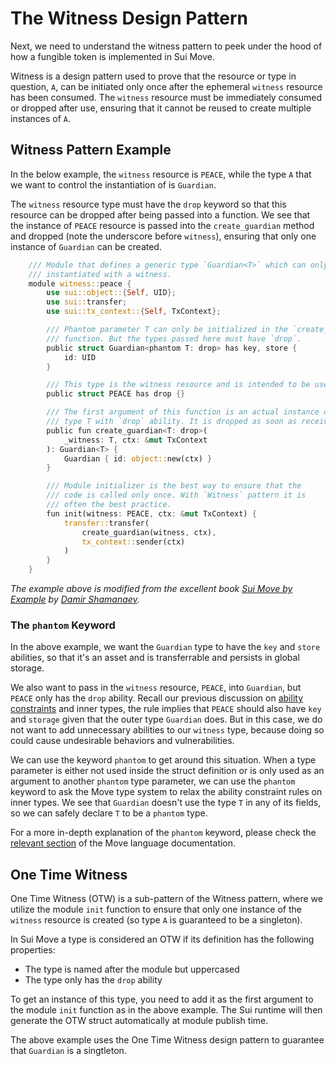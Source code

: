 # The Witness Design Pattern

Next, we need to understand the witness pattern to peek under the hood of how a fungible token is implemented in Sui Move. 

Witness is a design pattern used to prove that the resource or type in question, `A`, can be initiated only once after the ephemeral `witness` resource has been consumed. The `witness` resource must be immediately consumed or dropped after use, ensuring that it cannot be reused to create multiple instances of `A`.

## Witness Pattern Example

In the below example, the `witness` resource is `PEACE`, while the type `A` that we want to control the instantiation of is `Guardian`. 

The `witness` resource type must have the `drop` keyword so that this resource can be dropped after being passed into a function. We see that the instance of `PEACE` resource is passed into the `create_guardian` method and dropped (note the underscore before `witness`), ensuring that only one instance of `Guardian` can be created.

```rust
    /// Module that defines a generic type `Guardian<T>` which can only be
    /// instantiated with a witness.
    module witness::peace {
        use sui::object::{Self, UID};
        use sui::transfer;
        use sui::tx_context::{Self, TxContext};

        /// Phantom parameter T can only be initialized in the `create_guardian`
        /// function. But the types passed here must have `drop`.
        public struct Guardian<phantom T: drop> has key, store {
            id: UID
        }

        /// This type is the witness resource and is intended to be used only once.
        public struct PEACE has drop {}

        /// The first argument of this function is an actual instance of the
        /// type T with `drop` ability. It is dropped as soon as received.
        public fun create_guardian<T: drop>(
            _witness: T, ctx: &mut TxContext
        ): Guardian<T> {
            Guardian { id: object::new(ctx) }
        }

        /// Module initializer is the best way to ensure that the
        /// code is called only once. With `Witness` pattern it is
        /// often the best practice.
        fun init(witness: PEACE, ctx: &mut TxContext) {
            transfer::transfer(
                create_guardian(witness, ctx),
                tx_context::sender(ctx)
            )
        }
    }
```

*The example above is modified from the excellent book [Sui Move by Example](https://examples.sui.io/patterns/witness.html) by [Damir Shamanaev](https://github.com/damirka).*

### The `phantom` Keyword

In the above example, we want the `Guardian` type to have the `key` and `store` abilities, so that it's an asset and is transferrable and persists in global storage. 

We also want to pass in the `witness` resource, `PEACE`, into `Guardian`, but `PEACE` only has the `drop` ability. Recall our previous discussion on [ability constraints](./2_intro_to_generics.md#ability-constraints) and inner types, the rule implies that `PEACE` should also have `key` and `storage` given that the outer type `Guardian` does. But in this case, we do not want to add unnecessary abilities to our `witness` type, because doing so could cause undesirable behaviors and vulnerabilities. 

We can use the keyword `phantom` to get around this situation. When a type parameter is either not used inside the struct definition or is only used as an argument to another `phantom` type parameter, we can use the `phantom` keyword to ask the Move type system to relax the ability constraint rules on inner types. We see that `Guardian` doesn't use the type `T` in any of its fields, so we can safely declare `T` to be a `phantom` type. 

For a more in-depth explanation of the `phantom` keyword, please check the [relevant section](https://github.com/move-language/move/blob/main/language/documentation/book/src/generics.md#phantom-type-parameters) of the Move language documentation.

## One Time Witness

One Time Witness (OTW) is a sub-pattern of the Witness pattern, where we utilize the module `init` function to ensure that only one instance of the `witness` resource is created (so type `A` is guaranteed to be a singleton). 

In Sui Move a type is considered an OTW if its definition has the following properties:

- The type is named after the module but uppercased
- The type only has the `drop` ability

To get an instance of this type, you need to add it as the first argument to the module `init` function as in the above example. The Sui runtime will then generate the OTW struct automatically at module publish time. 

The above example uses the One Time Witness design pattern to guarantee that `Guardian` is a singtleton.
